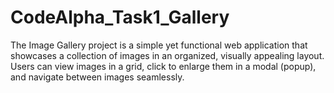 # CodeAlpha_Task1_Gallery
The Image Gallery project is a simple yet functional web application that showcases a collection of images in an organized, visually appealing layout. Users can view images in a grid, click to enlarge them in a modal (popup), and navigate between images seamlessly.
